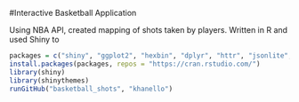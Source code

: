 #Interactive Basketball Application

Using NBA API, created mapping of shots taken by players. Written in R and used Shiny to 

```R
packages = c("shiny", "ggplot2", "hexbin", "dplyr", "httr", "jsonlite", "shinythemes")
install.packages(packages, repos = "https://cran.rstudio.com/")
library(shiny)
library(shinythemes)
runGitHub("basketball_shots", "khanello")
```


